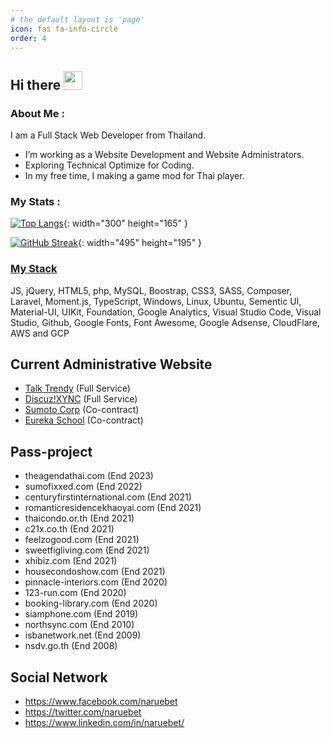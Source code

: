 ```yaml
---
# the default layout is 'page'
icon: fas fa-info-circle
order: 4
---
```

## Hi there <img src="https://media.giphy.com/media/hvRJCLFzcasrR4ia7z/giphy.gif" width="30px"/>

### About Me :

I am a Full Stack Web Developer from Thailand.
  - I’m working as a Website Development and Website Administrators.
  - Exploring Technical Optimize for Coding.
  - In my free time, I making a game mod for Thai player.

### My Stats : 
[![Top Langs](https://github-readme-stats.vercel.app/api/top-langs/?username=Nasz&layout=compact&theme=vision-friendly-dark)](https://github.com/anuraghazra/github-readme-stats){: width="300" height="165" }

[![GitHub Streak](http://github-readme-streak-stats.herokuapp.com?user=Nasz&theme=dark&background=000000)](https://git.io/streak-stats){: width="495" height="195" }

### [My Stack](https://stackshare.io/naruebet/my-stack#stack)
JS, jQuery, HTML5, php, MySQL, Boostrap, CSS3, SASS, Composer, Laravel, Moment.js, TypeScript, Windows, Linux, Ubuntu, Sementic UI, Material-UI, UIKit, Foundation, Google Analytics, Visual Studio Code, Visual Studio, Github, Google Fonts, Font Awesome, Google Adsense, CloudFlare, AWS and GCP

## Current Administrative Website

  - [Talk Trendy](https://talktrendy.net) (Full Service)
  - [Discuz!XYNC](https://discuzxync.com) (Full Service)
  - [Sumoto Corp](https://sumotocorp.com) (Co-contract)
  - [Eureka School](https://eureka-school.com) (Co-contract)

## Pass-project

  - theagendathai.com (End 2023)
  - sumofixxed.com (End 2022)
  - centuryfirstinternational.com (End 2021)
  - romanticresidencekhaoyai.com (End 2021)
  - thaicondo.or.th (End 2021)
  - c21x.co.th (End 2021)
  - feelzogood.com (End 2021)
  - sweetfigliving.com (End 2021)
  - xhibiz.com (End 2021)
  - housecondoshow.com (End 2021)
  - pinnacle-interiors.com (End 2020)
  - 123-run.com (End 2020)
  - booking-library.com (End 2020)
  - siamphone.com (End 2019)
  - northsync.com (End 2010)
  - isbanetwork.net (End 2009)
  - nsdv.go.th (End 2008)

## Social Network
  - <https://www.facebook.com/naruebet>
  - <https://twitter.com/naruebet>
  - <https://www.linkedin.com/in/naruebet/>